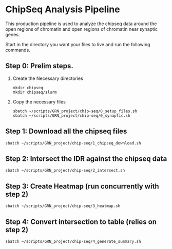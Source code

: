 # ChipSeq Analysis Pipeline

This production pipeline is used to analyze the chipseq data around the open regions of chromatin and open regions of chromatin near synaptic genes.

Start in the directory you want your files to live and run the following commands.

## Step 0: Prelim steps.

1. Create the Necessary directories
    ```
    mkdir chipseq
    mkdir chipseq/slurm
    ```

2. Copy the necessary files
    ```
    sbatch ~/scripts/GRN_project/chip-seq/0_setup_files.sh 
    sbatch ~/scripts/GRN_project/chip-seq/0_synaptic.sh 
    ```

## Step 1: Download all the chipseq files

```
sbatch ~/scripts/GRN_project/chip-seq/1_chipseq_download.sh 
```

## Step 2: Intersect the IDR against the chipseq data 
```
sbatch ~/scripts/GRN_project/chip-seq/2_intersect.sh 
```

## Step 3: Create Heatmap (run concurrently with step 2)
```
sbatch ~/scripts/GRN_project/chip-seq/3_heatmap.sh 
```

## Step 4: Convert intersection to table (relies on step 2)
```
sbatch ~/scripts/GRN_project/chip-seq/4_generate_summary.sh 
```